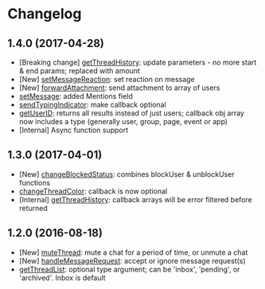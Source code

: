 # Changelog
## 1.4.0 (2017-04-28)
* [Breaking change] [getThreadHistory](/DOCS.md#getThreadHistory): update parameters - no more start & end params; replaced with amount
* [New] [setMessageReaction](/DOCS.md#setMessageReaction): set reaction on message
* [New] [forwardAttachment](/DOCS.md#forwardAttachment): send attachment to array of users
* [setMessage](/DOCS.md#sendMessage): added Mentions field
* [sendTypingIndicator](/DOCS.md#sendTypingIndicator): make callback optional
* [getUserID](/DOCS.md#getUserID): returns all results instead of just users; callback obj array now includes a type (generally user, group, page, event or app)
* [Internal] Async function support

## 1.3.0 (2017-04-01)
* [New] [changeBlockedStatus](/DOCS.md#changeBlockedStatus): combines blockUser & unblockUser functions
* [changeThreadColor](/DOCS.md#changeThreadColor): callback is now optional
* [Internal] [getThreadHistory](/DOCS.md#getThreadHistory): callback arrays will be error filtered before returned

## 1.2.0 (2016-08-18)
* [New] [muteThread](/DOCS.md#muteThread): mute a chat for a period of time, or unmute a chat
* [New] [handleMessageRequest](/DOCS.md#handleMessageRequest): accept or ignore message request(s)
* [getThreadList](/DOCS.md#getThreadList): optional type argument; can be 'inbox', 'pending', or 'archived'. Inbox is default
